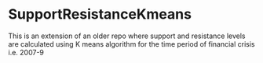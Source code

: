 # SupportResistanceKmeans
This is an extension of an older repo where support and resistance levels are calculated using K means algorithm for the time period of financial crisis i.e. 2007-9
